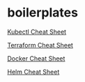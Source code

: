 # boilerplates

[Kubectl Cheat Sheet](https://gist.github.com/smolit/311d339236d2186cb43a2c07ae85817d)

[Terraform Cheat Sheet](https://gist.github.com/smolit/4b07ebdebcac2450e6e7b61d3b1ad032)

[Docker Cheat Sheet](https://gist.github.com/smolit/a78ea63d79ac9dfe8f5b810d386424e2)

[Helm Cheat Sheet](https://gist.github.com/smolit/508aecc3e2611291dc7778d9559b1e01)
